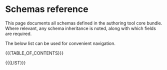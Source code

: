 # Schemas reference

This page documents all schemas defined in the authoring tool core bundle. Where relevant, any schema inheritance is noted, along with which fields are required.

The below list can be used for convenient navigation.

{{{TABLE_OF_CONTENTS}}}

{{{LIST}}}